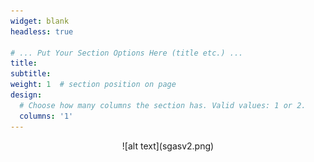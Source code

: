 ```yaml
---
widget: blank
headless: true

# ... Put Your Section Options Here (title etc.) ...
title: 
subtitle: 
weight: 1  # section position on page
design:
  # Choose how many columns the section has. Valid values: 1 or 2.
  columns: '1'
---
```

<p align="center">
  ![alt text](sgasv2.png)
</p>

